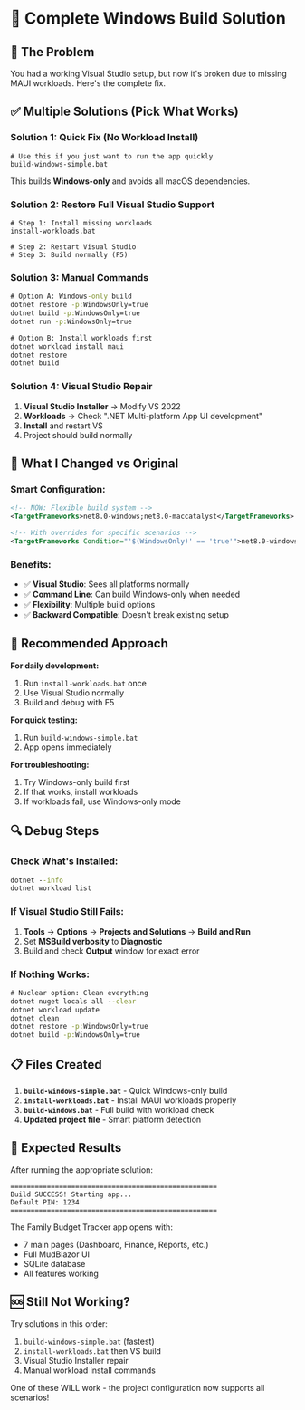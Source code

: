 # 🎯 Complete Windows Build Solution

## 🚨 The Problem
You had a working Visual Studio setup, but now it's broken due to missing MAUI workloads. Here's the complete fix.

## ✅ Multiple Solutions (Pick What Works)

### **Solution 1: Quick Fix (No Workload Install)**
```batch
# Use this if you just want to run the app quickly
build-windows-simple.bat
```
This builds **Windows-only** and avoids all macOS dependencies.

### **Solution 2: Restore Full Visual Studio Support**
```batch
# Step 1: Install missing workloads
install-workloads.bat

# Step 2: Restart Visual Studio
# Step 3: Build normally (F5)
```

### **Solution 3: Manual Commands**
```cmd
# Option A: Windows-only build
dotnet restore -p:WindowsOnly=true
dotnet build -p:WindowsOnly=true
dotnet run -p:WindowsOnly=true

# Option B: Install workloads first
dotnet workload install maui
dotnet restore
dotnet build
```

### **Solution 4: Visual Studio Repair**
1. **Visual Studio Installer** → Modify VS 2022
2. **Workloads** → Check ".NET Multi-platform App UI development"
3. **Install** and restart VS
4. Project should build normally

## 🔧 What I Changed vs Original

### **Smart Configuration:**
```xml
<!-- NOW: Flexible build system -->
<TargetFrameworks>net8.0-windows;net8.0-maccatalyst</TargetFrameworks>

<!-- With overrides for specific scenarios -->
<TargetFrameworks Condition="'$(WindowsOnly)' == 'true'">net8.0-windows</TargetFrameworks>
```

### **Benefits:**
- ✅ **Visual Studio**: Sees all platforms normally
- ✅ **Command Line**: Can build Windows-only when needed
- ✅ **Flexibility**: Multiple build options
- ✅ **Backward Compatible**: Doesn't break existing setup

## 🎯 Recommended Approach

**For daily development:**
1. Run `install-workloads.bat` once
2. Use Visual Studio normally
3. Build and debug with F5

**For quick testing:**
1. Run `build-windows-simple.bat`
2. App opens immediately

**For troubleshooting:**
1. Try Windows-only build first
2. If that works, install workloads
3. If workloads fail, use Windows-only mode

## 🔍 Debug Steps

### Check What's Installed:
```cmd
dotnet --info
dotnet workload list
```

### If Visual Studio Still Fails:
1. **Tools** → **Options** → **Projects and Solutions** → **Build and Run**
2. Set **MSBuild verbosity** to **Diagnostic**
3. Build and check **Output** window for exact error

### If Nothing Works:
```cmd
# Nuclear option: Clean everything
dotnet nuget locals all --clear
dotnet workload update
dotnet clean
dotnet restore -p:WindowsOnly=true
dotnet build -p:WindowsOnly=true
```

## 📋 Files Created

1. **`build-windows-simple.bat`** - Quick Windows-only build
2. **`install-workloads.bat`** - Install MAUI workloads properly
3. **`build-windows.bat`** - Full build with workload check
4. **Updated project file** - Smart platform detection

## 🎯 Expected Results

After running the appropriate solution:

```
===================================================
Build SUCCESS! Starting app...
Default PIN: 1234
===================================================
```

The Family Budget Tracker app opens with:
- 7 main pages (Dashboard, Finance, Reports, etc.)
- Full MudBlazor UI
- SQLite database
- All features working

## 🆘 Still Not Working?

Try solutions in this order:
1. `build-windows-simple.bat` (fastest)
2. `install-workloads.bat` then VS build
3. Visual Studio Installer repair
4. Manual workload install commands

One of these WILL work - the project configuration now supports all scenarios!